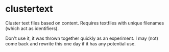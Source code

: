 # clustertext

Cluster text files based on content.  Requires textfiles with unique filenames (which act as identifiers).

Don't use it, it was thrown together quickly as an experiment.  I may (not) come back and rewrite this one day if it has any potential use.
